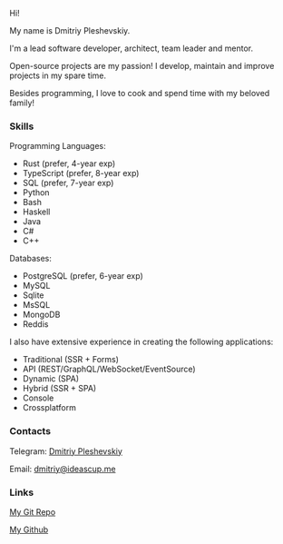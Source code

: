 Hi!

My name is Dmitriy Pleshevskiy.

I'm a lead software developer, architect, team leader and mentor.

Open-source projects are my passion! I develop, maintain and improve projects in
my spare time.

Besides programming, I love to cook and spend time with my beloved family!

### Skills

Programming Languages:

- Rust (prefer, 4-year exp)
- TypeScript (prefer, 8-year exp)
- SQL (prefer, 7-year exp)
- Python
- Bash
- Haskell
- Java
- C#
- C++

Databases:

- PostgreSQL (prefer, 6-year exp)
- MySQL
- Sqlite
- MsSQL
- MongoDB
- Reddis

I also have extensive experience in creating the following applications:

- Traditional (SSR + Forms)
- API (REST/GraphQL/WebSocket/EventSource)
- Dynamic (SPA)
- Hybrid (SSR + SPA)
- Console
- Crossplatform

### Contacts

Telegram: [Dmitriy Pleshevskiy](https://telegram.me/da_pranaya)

Email: [dmitriy@ideascup.me](mailto:dmitriy@ideascup.me)

### Links

[My Git Repo](https://git.pleshevski.ru/)

[My Github](https://github.com/pleshevskiy)

